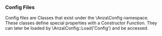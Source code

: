### Config Files

Config files are Classes that exist under the \Anza\Config namespace.
These classes define special properties with a Constructor Function. They can later be loaded by \Anza\Config::Load('Config') and be accessed.